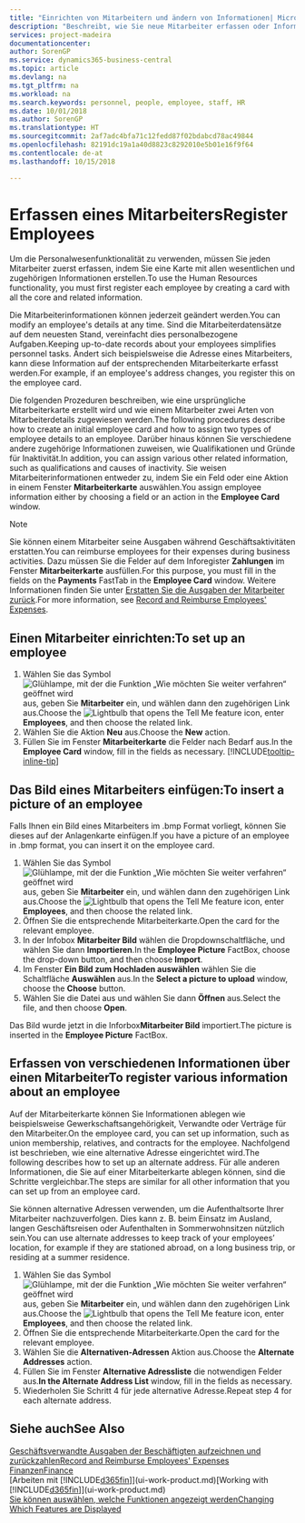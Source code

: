 ```yaml
---
title: "Einrichten von Mitarbeitern und ändern von Informationen| Microsoft Docs"
description: "Beschreibt, wie Sie neue Mitarbeiter erfassen oder Informationen für vorhandene Mitarbeiter bearbeiten."
services: project-madeira
documentationcenter: 
author: SorenGP
ms.service: dynamics365-business-central
ms.topic: article
ms.devlang: na
ms.tgt_pltfrm: na
ms.workload: na
ms.search.keywords: personnel, people, employee, staff, HR
ms.date: 10/01/2018
ms.author: SorenGP
ms.translationtype: HT
ms.sourcegitcommit: 2af7adc4bfa71c12fedd87f02bdabcd78ac49844
ms.openlocfilehash: 82191dc19a1a40d8823c8292010e5b01e16f9f64
ms.contentlocale: de-at
ms.lasthandoff: 10/15/2018

---
```

# <a name="register-employees"></a><span data-ttu-id="e67cf-103">Erfassen eines Mitarbeiters</span><span class="sxs-lookup"><span data-stu-id="e67cf-103">Register Employees</span></span>
<span data-ttu-id="e67cf-104">Um die Personalwesenfunktionalität zu verwenden, müssen Sie jeden Mitarbeiter zuerst erfassen, indem Sie eine Karte mit allen wesentlichen und zugehörigen Informationen erstellen.</span><span class="sxs-lookup"><span data-stu-id="e67cf-104">To use the Human Resources functionality, you must first register each employee by creating a card with all the core and related information.</span></span>

<span data-ttu-id="e67cf-105">Die Mitarbeiterinformationen können jederzeit geändert werden.</span><span class="sxs-lookup"><span data-stu-id="e67cf-105">You can modify an employee's details at any time.</span></span> <span data-ttu-id="e67cf-106">Sind die Mitarbeiterdatensätze auf dem neuesten Stand, vereinfacht dies personalbezogene Aufgaben.</span><span class="sxs-lookup"><span data-stu-id="e67cf-106">Keeping up-to-date records about your employees simplifies personnel tasks.</span></span> <span data-ttu-id="e67cf-107">Ändert sich beispielsweise die Adresse eines Mitarbeiters, kann diese Information auf der entsprechenden Mitarbeiterkarte erfasst werden.</span><span class="sxs-lookup"><span data-stu-id="e67cf-107">For example, if an employee's address changes, you register this on the employee card.</span></span>

<span data-ttu-id="e67cf-108">Die folgenden Prozeduren beschreiben, wie eine ursprüngliche Mitarbeiterkarte erstellt wird und wie einem Mitarbeiter zwei Arten von Mitarbeiterdetails zugewiesen werden.</span><span class="sxs-lookup"><span data-stu-id="e67cf-108">The following procedures describe how to create an initial employee card and how to assign two types of employee details to an employee.</span></span> <span data-ttu-id="e67cf-109">Darüber hinaus können Sie verschiedene andere zugehörige Informationen zuweisen, wie Qualifikationen und Gründe für Inaktivität.</span><span class="sxs-lookup"><span data-stu-id="e67cf-109">In addition, you can assign various other related information, such as qualifications and causes of inactivity.</span></span> <span data-ttu-id="e67cf-110">Sie weisen Mitarbeiterinformationen entweder zu, indem Sie ein Feld oder eine Aktion in einem Fenster **Mitarbeiterkarte** auswählen.</span><span class="sxs-lookup"><span data-stu-id="e67cf-110">You assign employee information either by choosing a field or an action in the **Employee Card** window.</span></span>

> [!NOTE]  
> <span data-ttu-id="e67cf-111">Sie können einem Mitarbeiter seine Ausgaben während Geschäftsaktivitäten erstatten.</span><span class="sxs-lookup"><span data-stu-id="e67cf-111">You can reimburse employees for their expenses during business activities.</span></span> <span data-ttu-id="e67cf-112">Dazu müssen Sie die Felder auf dem Inforegister **Zahlungen** im Fenster **Mitarbeiterkarte** ausfüllen.</span><span class="sxs-lookup"><span data-stu-id="e67cf-112">For this purpose, you must fill in the fields on the **Payments** FastTab in the **Employee Card** window.</span></span> <span data-ttu-id="e67cf-113">Weitere Informationen finden Sie unter [Erstatten Sie die Ausgaben der Mitarbeiter zurück](finance-how-record-reimburse-employee-expenses.md).</span><span class="sxs-lookup"><span data-stu-id="e67cf-113">For more information, see [Record and Reimburse Employees' Expenses](finance-how-record-reimburse-employee-expenses.md).</span></span>

## <a name="to-set-up-an-employee"></a><span data-ttu-id="e67cf-114">Einen Mitarbeiter einrichten:</span><span class="sxs-lookup"><span data-stu-id="e67cf-114">To set up an employee</span></span>
1. <span data-ttu-id="e67cf-115">Wählen Sie das Symbol ![Glühlampe, mit der die Funktion „Wie möchten Sie weiter verfahren“ geöffnet wird](media/ui-search/search_small.png "Wie möchten Sie weiter verfahren?") aus, geben Sie **Mitarbeiter** ein, und wählen dann den zugehörigen Link aus.</span><span class="sxs-lookup"><span data-stu-id="e67cf-115">Choose the ![Lightbulb that opens the Tell Me feature](media/ui-search/search_small.png "Tell me what you want to do") icon, enter **Employees**, and then choose the related link.</span></span>
2. <span data-ttu-id="e67cf-116">Wählen Sie die Aktion **Neu** aus.</span><span class="sxs-lookup"><span data-stu-id="e67cf-116">Choose the **New** action.</span></span>
3. <span data-ttu-id="e67cf-117">Füllen Sie im Fenster **Mitarbeiterkarte** die Felder nach Bedarf aus.</span><span class="sxs-lookup"><span data-stu-id="e67cf-117">In the **Employee Card** window, fill in the fields as necessary.</span></span> [!INCLUDE[tooltip-inline-tip](includes/tooltip-inline-tip_md.md)]

## <a name="to-insert-a-picture-of-an-employee"></a><span data-ttu-id="e67cf-118">Das Bild eines Mitarbeiters einfügen:</span><span class="sxs-lookup"><span data-stu-id="e67cf-118">To insert a picture of an employee</span></span>
<span data-ttu-id="e67cf-119">Falls Ihnen ein Bild eines Mitarbeiters im .bmp Format vorliegt,  können Sie dieses auf der Anlagenkarte einfügen.</span><span class="sxs-lookup"><span data-stu-id="e67cf-119">If you have a picture of an employee in .bmp format, you can insert it on the employee card.</span></span>

1. <span data-ttu-id="e67cf-120">Wählen Sie das Symbol ![Glühlampe, mit der die Funktion „Wie möchten Sie weiter verfahren“ geöffnet wird](media/ui-search/search_small.png "Wie möchten Sie weiter verfahren?") aus, geben Sie **Mitarbeiter** ein, und wählen dann den zugehörigen Link aus.</span><span class="sxs-lookup"><span data-stu-id="e67cf-120">Choose the ![Lightbulb that opens the Tell Me feature](media/ui-search/search_small.png "Tell me what you want to do") icon, enter **Employees**, and then choose the related link.</span></span>
2. <span data-ttu-id="e67cf-121">Öffnen Sie die entsprechende Mitarbeiterkarte.</span><span class="sxs-lookup"><span data-stu-id="e67cf-121">Open the card for the relevant employee.</span></span>
3. <span data-ttu-id="e67cf-122">In der Infobox **Mitarbeiter Bild** wählen die Dropdownschaltfläche, und wählen Sie dann **Importieren**.</span><span class="sxs-lookup"><span data-stu-id="e67cf-122">In the **Employee Picture** FactBox, choose the drop-down button, and then choose **Import**.</span></span>
4. <span data-ttu-id="e67cf-123">Im Fenster **Ein Bild zum Hochladen auswählen** wählen Sie die Schaltfläche **Auswählen** aus.</span><span class="sxs-lookup"><span data-stu-id="e67cf-123">In the **Select a picture to upload** window, choose the **Choose** button.</span></span>
5. <span data-ttu-id="e67cf-124">Wählen Sie die Datei aus und wählen Sie dann **Öffnen** aus.</span><span class="sxs-lookup"><span data-stu-id="e67cf-124">Select the file, and then choose **Open**.</span></span>

<span data-ttu-id="e67cf-125">Das Bild wurde jetzt in die Inforbox**Mitarbeiter Bild** importiert.</span><span class="sxs-lookup"><span data-stu-id="e67cf-125">The picture is inserted in the **Employee Picture** FactBox.</span></span>

## <a name="to-register-various-information-about-an-employee"></a><span data-ttu-id="e67cf-126">Erfassen von verschiedenen Informationen über einen Mitarbeiter</span><span class="sxs-lookup"><span data-stu-id="e67cf-126">To register various information about an employee</span></span>
<span data-ttu-id="e67cf-127">Auf der Mitarbeiterkarte können Sie Informationen ablegen wie beispielsweise Gewerkschaftsangehörigkeit, Verwandte oder Verträge für den Mitarbeiter.</span><span class="sxs-lookup"><span data-stu-id="e67cf-127">On the employee card, you can set up information, such as union membership, relatives, and contracts for the employee.</span></span> <span data-ttu-id="e67cf-128">Nachfolgend ist beschrieben, wie eine alternative Adresse eingerichtet wird.</span><span class="sxs-lookup"><span data-stu-id="e67cf-128">The following describes how to set up an alternate address.</span></span> <span data-ttu-id="e67cf-129">Für alle anderen Informationen, die Sie auf einer Mitarbeiterkarte ablegen können, sind die Schritte vergleichbar.</span><span class="sxs-lookup"><span data-stu-id="e67cf-129">The steps are similar for all other information that you can set up from an employee card.</span></span>

<span data-ttu-id="e67cf-130">Sie können alternative Adressen verwenden, um die Aufenthaltsorte Ihrer Mitarbeiter nachzuverfolgen. Dies kann z. B. beim Einsatz im Ausland, langen Geschäftsreisen oder Aufenthalten in Sommerwohnsitzen nützlich sein.</span><span class="sxs-lookup"><span data-stu-id="e67cf-130">You can use alternate addresses to keep track of your employees’ location, for example if they are stationed abroad, on a long business trip, or residing at a summer residence.</span></span>

1. <span data-ttu-id="e67cf-131">Wählen Sie das Symbol ![Glühlampe, mit der die Funktion „Wie möchten Sie weiter verfahren“ geöffnet wird](media/ui-search/search_small.png "Wie möchten Sie weiter verfahren?") aus, geben Sie **Mitarbeiter** ein, und wählen dann den zugehörigen Link aus.</span><span class="sxs-lookup"><span data-stu-id="e67cf-131">Choose the ![Lightbulb that opens the Tell Me feature](media/ui-search/search_small.png "Tell me what you want to do") icon, enter **Employees**, and then choose the related link.</span></span>
2. <span data-ttu-id="e67cf-132">Öffnen Sie die entsprechende Mitarbeiterkarte.</span><span class="sxs-lookup"><span data-stu-id="e67cf-132">Open the card for the relevant employee.</span></span>
3. <span data-ttu-id="e67cf-133">Wählen Sie die **Alternativen-Adressen** Aktion aus.</span><span class="sxs-lookup"><span data-stu-id="e67cf-133">Choose the **Alternate Addresses** action.</span></span>
4. <span data-ttu-id="e67cf-134">Füllen Sie im Fenster **Alternative Adressliste** die notwendigen Felder aus.</span><span class="sxs-lookup"><span data-stu-id="e67cf-134">**In the Alternate Address List** window, fill in the fields as necessary.</span></span>
5. <span data-ttu-id="e67cf-135">Wiederholen Sie Schritt 4 für jede alternative Adresse.</span><span class="sxs-lookup"><span data-stu-id="e67cf-135">Repeat step 4 for each alternate address.</span></span>

## <a name="see-also"></a><span data-ttu-id="e67cf-136">Siehe auch</span><span class="sxs-lookup"><span data-stu-id="e67cf-136">See Also</span></span>
[<span data-ttu-id="e67cf-137">Geschäftsverwandte Ausgaben der Beschäftigten aufzeichnen und zurückzahlen</span><span class="sxs-lookup"><span data-stu-id="e67cf-137">Record and Reimburse Employees' Expenses</span></span>](finance-how-record-reimburse-employee-expenses.md)  
[<span data-ttu-id="e67cf-138">Finanzen</span><span class="sxs-lookup"><span data-stu-id="e67cf-138">Finance</span></span>](finance.md)  
<span data-ttu-id="e67cf-139">[Arbeiten mit [!INCLUDE[d365fin](includes/d365fin_md.md)]](ui-work-product.md)</span><span class="sxs-lookup"><span data-stu-id="e67cf-139">[Working with [!INCLUDE[d365fin](includes/d365fin_md.md)]](ui-work-product.md)</span></span>  
[<span data-ttu-id="e67cf-140">Sie können auswählen, welche Funktionen angezeigt werden</span><span class="sxs-lookup"><span data-stu-id="e67cf-140">Changing Which Features are Displayed</span></span>](ui-experiences.md)

